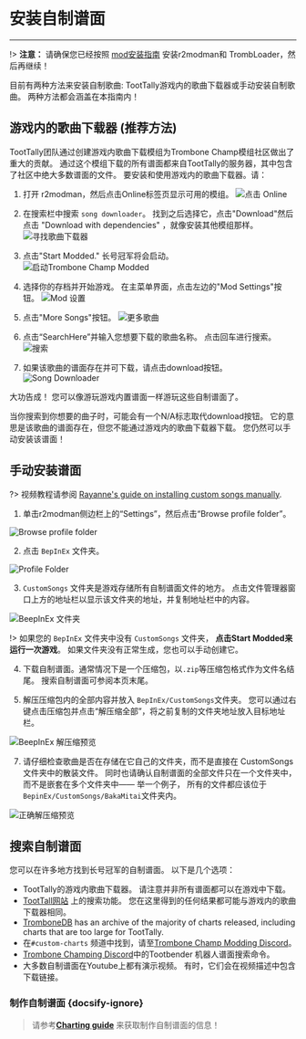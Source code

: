 # 安装自制谱面
---
!> **注意：** 请确保您已经按照 [mod安装指南](installing-r2modman) 安装r2modman和 TrombLoader，然后再继续！

目前有两种方法来安装自制歌曲: TootTally游戏内的歌曲下载器或手动安装自制歌曲。 两种方法都会涵盖在本指南内！

## 游戏内的歌曲下载器 (推荐方法)

TootTally团队通过创建游戏内歌曲下载模组为Trombone Champ模组社区做出了重大的贡献。 通过这个模组下载的所有谱面都来自TootTally的服务器，其中包含了社区中绝大多数谱面的文件。 要安装和使用游戏内的歌曲下载器。请：

1. 打开 r2modman，然后点击Online标签页显示可用的模组。 ![点击 Online](../docs/files/r2modman-install/selectonline.png)

2. 在搜索栏中搜索 `song downloader`。 找到之后选择它，点击"Download"然后点击 "Download with dependencies" ，就像安装其他模组那样。 ![寻找歌曲下载器](../docs/files/songdownloader/findingsongdownloader.jpg)

3. 点击"Start Modded." 长号冠军将会启动。 ![启动Trombone Champ Modded](../docs/files/r2modman-install/startmodded.png)

4. 选择你的存档并开始游戏。 在主菜单界面，点击左边的"Mod Settings"按钮。 ![Mod 设置](../docs/files/songdownloader/modsettings.jpg)

5. 点击"More Songs"按钮。 ![更多歌曲](../docs/files/songdownloader/moresongs.jpg)

6. 点击“SearchHere”并输入您想要下载的歌曲名称。 点击回车进行搜索。 ![搜索](../docs/files/songdownloader/search.jpg)

7. 如果该歌曲的谱面存在并可下载，请点击download按钮。 ![Song Downloader](../docs/files/songdownloader/songdownload.jpg)

大功告成！ 您可以像游玩游戏内置谱面一样游玩这些自制谱面了。

当你搜索到你想要的曲子时，可能会有一个N/A标志取代download按钮。 它的意思是该歌曲的谱面存在，但您不能通过游戏内的歌曲下载器下载。 您仍然可以手动安装该谱面！

## 手动安装谱面

?> 视频教程请参阅 [Rayanne's guide on installing custom songs manually](https://www.youtube.com/watch?v=p0rud1uJ0o0).

1. 单击r2modman侧边栏上的“Settings”，然后点击“Browse profile folder”。

![Browse profile folder](../docs/files/r2modman-install/browseprofile.png)

2. 点击 `BepInEx` 文件夹。

![Profile Folder](../docs/files/r2modman-install/profilefolder.png)

3. `CustomSongs` 文件夹是游戏存储所有自制谱面文件的地方。 点击文件管理器窗口上方的地址栏以显示该文件夹的地址，并复制地址栏中的内容。

![BeepInEx 文件夹](../docs/files/r2modman-install/bepinexfolder.png)

!> 如果您的 `BepInEx` 文件夹中没有 `CustomSongs` 文件夹， **点击Start Modded来运行一次游戏**。 如果文件夹没有正常生成，您也可以手动创建它。

4. 下载自制谱面。通常情况下是一个压缩包，以`.zip`等压缩包格式作为文件名结尾。 搜索自制谱面可参阅本页末尾。

6. 解压压缩包内的全部内容并放入 `BepInEx/CustomSongs`文件夹。 您可以通过右键点击压缩包并点击“解压缩全部”，将之前复制的文件夹地址放入目标地址栏。

![BeepInEx 解压缩预览](../docs/files/customsongextract.png)

7. 请仔细检查歌曲是否在存储在它自己的文件夹，而不是直接在 CustomSongs 文件夹中的散装文件。 同时也请确认自制谱面的全部文件只在一个文件夹中，而不是嵌套在多个文件夹中—— 举一个例子， 所有的文件都应该位于 `BepinEx/CustomSongs/BakaMitai`文件夹内。

![正确解压缩预览](../docs/files/customsongcorrect.png)

## 搜索自制谱面

您可以在许多地方找到长号冠军的自制谱面。 以下是几个选项：
- TootTally的游戏内歌曲下载器。 请注意并非所有谱面都可以在游戏中下载。
- [TootTall网站](https://toottally.com/search/) 上的搜索功能。 您在这里得到的任何结果都可能与游戏内的歌曲下载器相同。
- [TromboneDB](https://tc-mods.github.io/TromboneDB/) has an archive of the majority of charts released, including charts that are too large for TootTally.
- 在`#custom-charts` 频道中找到，请至[Trombone Champ Modding Discord](https://discord.gg/KVzKRsbetJ)。
- [Trombone Champing Discord](https://discord.gg/KVzKRsbetJ)中的Tootbender 机器人谱面搜索命令。
- 大多数自制谱面在Youtube上都有演示视频。 有时，它们会在视频描述中包含下载链接。

### 制作自制谱面 {docsify-ignore}

> 请参考[**Charting guide**](creating-charts) 来获取制作自制谱面的信息！
